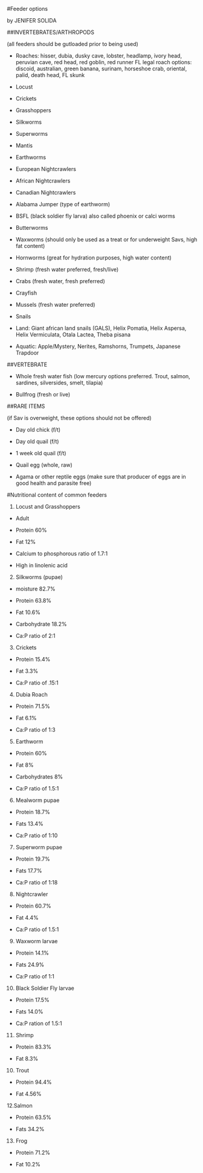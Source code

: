 #Feeder options 

by JENIFER SOLIDA

##INVERTEBRATES/ARTHROPODS 

(all feeders should be gutloaded prior to being used)

* Roaches: hisser, dubia, dusky cave, lobster, headlamp, ivory head, peruvian cave, red head, red goblin, red runner
FL legal roach options: discoid, australian, green banana, surinam, horseshoe crab, oriental, palid, death head, FL skunk

* Locust

* Crickets

* Grasshoppers 

* Silkworms

* Superworms

* Mantis

* Earthworms

* European Nightcrawlers

* African Nightcrawlers

* Canadian Nightcrawlers

* Alabama Jumper (type of earthworm)

* BSFL (black soldier fly larva) also called phoenix or calci worms

* Butterworms

* Waxworms (should only be used as a treat or for underweight Savs, high fat content)

* Hornworms (great for hydration purposes, high water content)

* Shrimp (fresh water preferred, fresh/live)

* Crabs (fresh water, fresh preferred)

* Crayfish

* Mussels (fresh water preferred)

* Snails 

* Land: Giant african land snails (GALS), Helix Pomatia, Helix Aspersa, Helix Vermiculata, Otala Lactea, Theba pisana

* Aquatic: Apple/Mystery, Nerites, Ramshorns, Trumpets, Japanese Trapdoor

##VERTEBRATE 

* Whole fresh water fish (low mercury options preferred. Trout, salmon, sardines, silversides, smelt, tilapia) 

* Bullfrog (fresh or live)

##RARE ITEMS 

(if Sav is overweight, these options should not be offered)

* Day old chick (f/t)

* Day old quail (f/t)

* 1 week old quail (f/t)

* Quail egg (whole, raw)

* Agama or other reptile eggs (make sure that producer of eggs are in good health and parasite free)


#Nutritional content of common feeders

1. Locust and Grasshoppers  


* Adult

* Protein 60%

* Fat 12%

* Calcium to phosphorous ratio of 1.7:1

* High in linolenic acid


2. Silkworms (pupae)  

* moisture 82.7%

* Protein 63.8%

* Fat 10.6%

* Carbohydrate 18.2%

* Ca:P ratio of 2:1

3. Crickets

* Protein 15.4% 

* Fat 3.3% 

* Ca:P ratio of .15:1

4. Dubia Roach

* Protein 71.5%

* Fat 6.1%

* Ca:P ratio of 1:3

5. Earthworm

* Protein 60%

* Fat 8%

* Carbohydrates 8%

* Ca:P ratio of 1.5:1

6. Mealworm pupae

* Protein 18.7%

* Fats 13.4%

* Ca:P ratio of 1:10

7. Superworm pupae

* Protein 19.7%

* Fats 17.7%

* Ca:P ratio of 1:18

8. Nightcrawler

* Protein 60.7%

* Fat 4.4%

* Ca:P ratio of 1.5:1

9. Waxworm larvae 
  
* Protein 14.1%

* Fats 24.9%

* Ca:P ratio of 1:1

10. Black Soldier Fly larvae
  
* Protein 17.5%

* Fats 14.0%

* Ca:P ration of 1.5:1

11. Shrimp
  
* Protein 83.3%

* Fat 8.3%

10. Trout
  
* Protein 94.4%

* Fat 4.56%

12.Salmon
  
* Protein 63.5%

* Fats 34.2%

13. Frog
  
* Protein 71.2%

* Fat 10.2%

